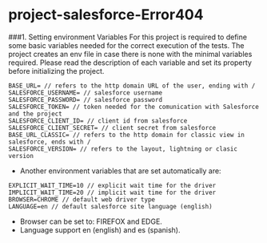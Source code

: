 # project-salesforce-Error404

###1. Setting environment Variables
For this project is required to define some basic variables needed for the correct execution of the tests.
The project creates an env file in case there is none with the minimal variables required.
Please read the description of each variable and set its property before initializing the project.
```dotenv
BASE_URL= // refers to the http domain URL of the user, ending with /
SALESFORCE_USERNAME= // salesforce username
SALESFORCE_PASSWORD= // salesforce password
SALESFORCE_TOKEN= // token needed for the comunication with Salesforce and the project
SALESFORCE_CLIENT_ID= // client id from salesforce
SALESFORCE_CLIENT_SECRET= // client secret from salesforce
BASE_URL_CLASSIC= // refers to the http domain for classic view in salesforce, ends with /
SALESFORCE_VERSION= // refers to the layout, lightning or clasic version
```
- Another environment variables that are set automatically are:
```dotenv
EXPLICIT_WAIT_TIME=10 // explicit wait time for the driver
IMPLICIT_WAIT_TIME=20 // implicit wait time for the driver
BROWSER=CHROME // default web driver type
LANGUAGE=en // default salesforce site language (english)
```
- Browser can be set to: FIREFOX and EDGE.
- Language support en (english) and es (spanish).